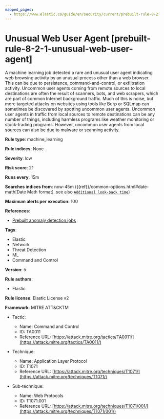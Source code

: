 ```yaml
---
mapped_pages:
  - https://www.elastic.co/guide/en/security/current/prebuilt-rule-8-2-1-unusual-web-user-agent.html
---
```


# Unusual Web User Agent [prebuilt-rule-8-2-1-unusual-web-user-agent]

A machine learning job detected a rare and unusual user agent indicating web browsing activity by an unusual process other than a web browser. This can be due to persistence, command-and-control, or exfiltration activity. Uncommon user agents coming from remote sources to local destinations are often the result of scanners, bots, and web scrapers, which are part of common Internet background traffic. Much of this is noise, but more targeted attacks on websites using tools like Burp or SQLmap can sometimes be discovered by spotting uncommon user agents. Uncommon user agents in traffic from local sources to remote destinations can be any number of things, including harmless programs like weather monitoring or stock-trading programs. However, uncommon user agents from local sources can also be due to malware or scanning activity.

**Rule type**: machine_learning

**Rule indices**: None

**Severity**: low

**Risk score**: 21

**Runs every**: 15m

**Searches indices from**: now-45m ({{ref}}/common-options.html#date-math[Date Math format], see also [`Additional look-back time`](docs-content://solutions/security/detect-and-alert/create-detection-rule.md#rule-schedule))

**Maximum alerts per execution**: 100

**References**:

* [Prebuilt anomaly detection jobs](docs-content://reference/security/prebuilt-anomaly-detection-jobs.md)

**Tags**:

* Elastic
* Network
* Threat Detection
* ML
* Command and Control

**Version**: 5

**Rule authors**:

* Elastic

**Rule license**: Elastic License v2

**Framework**: MITRE ATT&CKTM

* Tactic:

    * Name: Command and Control
    * ID: TA0011
    * Reference URL: [https://attack.mitre.org/tactics/TA0011/](https://attack.mitre.org/tactics/TA0011/)

* Technique:

    * Name: Application Layer Protocol
    * ID: T1071
    * Reference URL: [https://attack.mitre.org/techniques/T1071/](https://attack.mitre.org/techniques/T1071/)

* Sub-technique:

    * Name: Web Protocols
    * ID: T1071.001
    * Reference URL: [https://attack.mitre.org/techniques/T1071/001/](https://attack.mitre.org/techniques/T1071/001/)


